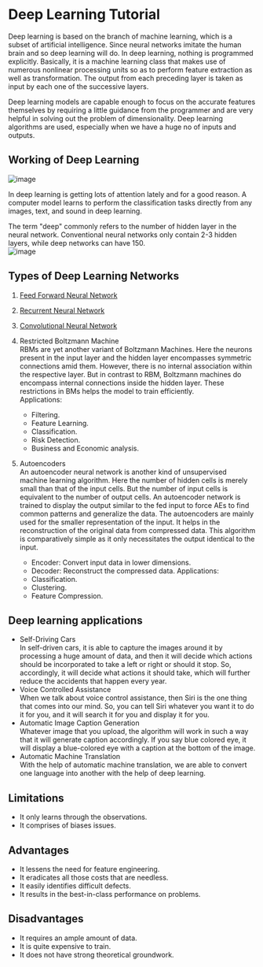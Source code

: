 # Deep Learning Tutorial
Deep learning is based on the branch of machine learning, which is a subset of artificial intelligence. Since neural networks imitate the human brain and so deep learning will do. In deep learning, nothing is programmed explicitly. Basically, it is a machine learning class that makes use of numerous nonlinear processing units so as to perform feature extraction as well as transformation. The output from each preceding layer is taken as input by each one of the successive layers.

Deep learning models are capable enough to focus on the accurate features themselves by requiring a little guidance from the programmer and are very helpful in solving out the problem of dimensionality. Deep learning algorithms are used, especially when we have a huge no of inputs and outputs.

## Working of Deep Learning
![image](https://user-images.githubusercontent.com/58425689/108601321-1b13d180-73c4-11eb-9726-1bdc04f40280.png)

In deep learning is getting lots of attention lately and for a good reason. A computer model learns to perform the classification tasks directly from any images, text, and sound in deep learning.

The term "deep" commonly refers to the number of hidden layer in the neural network. Conventional neural networks only contain 2-3 hidden layers, while deep networks can have 150. \
![image](https://user-images.githubusercontent.com/58425689/108601325-1d762b80-73c4-11eb-99d8-1971bf3da109.png)

## Types of Deep Learning Networks
1. [Feed Forward Neural Network](https://github.com/rjnp2/Data-Science/blob/main/tutorial/7.%20Deep%20Learning/ANN.md)

2. [Recurrent Neural Network](https://github.com/rjnp2/Data-Science/tree/main/tutorial/7.%20Deep%20Learning/RNN)
    
3. [Convolutional Neural Network](https://github.com/rjnp2/Data-Science/blob/main/tutorial/7.%20Deep%20Learning/CNN.md) 

4. Restricted Boltzmann Machine \
  RBMs are yet another variant of Boltzmann Machines. Here the neurons present in the input layer and the hidden layer encompasses symmetric connections amid them. However, there is no internal association within the respective layer. But in contrast to RBM, Boltzmann machines do encompass internal connections inside the hidden layer. These restrictions in BMs helps the model to train efficiently. \
  Applications:
    - Filtering.
    - Feature Learning.
    - Classification.
    - Risk Detection.
    - Business and Economic analysis.

5. Autoencoders \
  An autoencoder neural network is another kind of unsupervised machine learning algorithm. Here the number of hidden cells is merely small than that of the input cells. But the number of input cells is equivalent to the number of output cells. An autoencoder network is trained to display the output similar to the fed input to force AEs to find common patterns and generalize the data. The autoencoders are mainly used for the smaller representation of the input. It helps in the reconstruction of the original data from compressed data. This algorithm is comparatively simple as it only necessitates the output identical to the input.
    - Encoder: Convert input data in lower dimensions.
    - Decoder: Reconstruct the compressed data.
  Applications:
    - Classification.
    - Clustering.
    - Feature Compression.

## Deep learning applications
- Self-Driving Cars \
In self-driven cars, it is able to capture the images around it by processing a huge amount of data, and then it will decide which actions should be incorporated to take a left or right or should it stop. So, accordingly, it will decide what actions it should take, which will further reduce the accidents that happen every year.
- Voice Controlled Assistance \
When we talk about voice control assistance, then Siri is the one thing that comes into our mind. So, you can tell Siri whatever you want it to do it for you, and it will search it for you and display it for you.
- Automatic Image Caption Generation \
Whatever image that you upload, the algorithm will work in such a way that it will generate caption accordingly. If you say blue colored eye, it will display a blue-colored eye with a caption at the bottom of the image.
- Automatic Machine Translation \
With the help of automatic machine translation, we are able to convert one language into another with the help of deep learning.

## Limitations
- It only learns through the observations.
- It comprises of biases issues.
## Advantages
- It lessens the need for feature engineering.
- It eradicates all those costs that are needless.
- It easily identifies difficult defects.
- It results in the best-in-class performance on problems.
## Disadvantages
- It requires an ample amount of data.
- It is quite expensive to train.
- It does not have strong theoretical groundwork.

